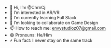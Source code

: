 - 👋 Hi, I’m @ChrnCj
- 👀 I’m interested in AR/VR
- 🌱 I’m currently learning Full Stack
- 💞️ I’m looking to collaborate on Game Design
- 📫 How to reach me: envystudioz07@gmail.com
- 😄 Pronouns: He/Him
- ⚡ Fun fact: I never stay on the same track

<!---
ChrnCj/ChrnCj is a ✨ special ✨ repository because its `README.md` (this file) appears on your GitHub profile.
You can click the Preview link to take a look at your changes.
--->
